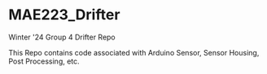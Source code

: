 # MAE223_Drifter
 Winter '24 Group 4 Drifter Repo

This Repo contains code associated with Arduino Sensor, Sensor Housing, Post Processing, etc.
